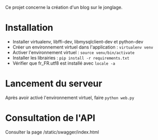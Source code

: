 Ce projet concerne la création d'un blog sur le jonglage.

# Installation

* Installer virtualenv, libffi-dev, libmysqlclient-dev et python-dev
* Créer un environnement virtuel dans l'application : `virtualenv venv`
* Activer l'environnement virtuel : `source venv/bin/activate`
* Installer les librairies : `pip install -r requirements.txt`
* Vérifier que fr_FR.utf8 est installé avec `locale -a`

# Lancement du serveur

Après avoir activé l'environnement virtuel, faire `python web.py`

# Consultation de l'API

Consulter la page /static/swagger/index.html
